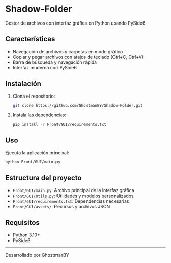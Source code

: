 # Shadow-Folder

Gestor de archivos con interfaz gráfica en Python usando PySide6.

## Características
- Navegación de archivos y carpetas en modo gráfico
- Copiar y pegar archivos con atajos de teclado (Ctrl+C, Ctrl+V)
- Barra de búsqueda y navegación rápida
- Interfaz moderna con PySide6

## Instalación

1. Clona el repositorio:
   ```bash
   git clone https://github.com/GhostmanBY/Shadow-Folder.git
   ```
2. Instala las dependencias:
   ```bash
   pip install -r Front/GUI/requirements.txt
   ```

## Uso

Ejecuta la aplicación principal:
```bash
python Front/GUI/main.py
```

## Estructura del proyecto
- `Front/GUI/main.py`: Archivo principal de la interfaz gráfica
- `Front/GUI/Utils.py`: Utilidades y modelos personalizados
- `Front/GUI/requirements.txt`: Dependencias necesarias
- `Front/GUI/assets/`: Recursos y archivos JSON

## Requisitos
- Python 3.10+
- PySide6

---

Desarrollado por GhostmanBY
